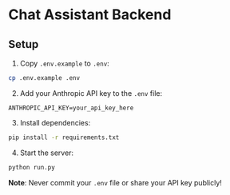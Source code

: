# Chat Assistant Backend

## Setup

1. Copy `.env.example` to `.env`:
```bash
cp .env.example .env
```

2. Add your Anthropic API key to the `.env` file:
```
ANTHROPIC_API_KEY=your_api_key_here
```

3. Install dependencies:
```bash
pip install -r requirements.txt
```

4. Start the server:
```bash
python run.py
```

**Note**: Never commit your `.env` file or share your API key publicly!